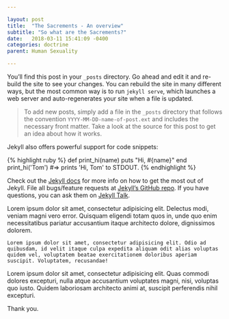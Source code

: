 ```yaml
---

layout: post
title:  "The Sacrements - An overview"
subtitle: "So what are the Sacrements?"
date:   2018-03-11 15:41:09 -0400
categories: doctrine
parent: Human Sexuality

---
```


You’ll find this post in your `_posts` directory. Go ahead and edit it and re-build the site to see your changes. You can rebuild the site in many different ways, but the most common way is to run `jekyll serve`, which launches a web server and auto-regenerates your site when a file is updated.

> To add new posts, simply add a file in the `_posts` directory that follows the convention `YYYY-MM-DD-name-of-post.ext` and includes the necessary front matter. Take a look at the source for this post to get an idea about how it works.

Jekyll also offers powerful support for code snippets:

{% highlight ruby %}
def print_hi(name)
  puts "Hi, #{name}"
end
print_hi('Tom')
#=> prints 'Hi, Tom' to STDOUT.
{% endhighlight %}

Check out the [Jekyll docs][jekyll-docs] for more info on how to get the most out of Jekyll. File all bugs/feature requests at [Jekyll’s GitHub repo][jekyll-gh]. If you have questions, you can ask them on [Jekyll Talk][jekyll-talk].

[jekyll-docs]: https://jekyllrb.com/docs/home
[jekyll-gh]:   https://github.com/jekyll/jekyll
[jekyll-talk]: https://talk.jekyllrb.com/

Lorem ipsum dolor sit amet, consectetur adipisicing elit. Delectus modi, veniam magni vero error. Quisquam eligendi totam quos in, unde quo enim necessitatibus pariatur accusantium itaque architecto dolore, dignissimos dolorem.

	Lorem ipsum dolor sit amet, consectetur adipisicing elit. Odio ad quibusdam, id velit itaque culpa expedita aliquam odit alias voluptas quidem vel, voluptatem beatae exercitationem doloribus aperiam suscipit. Voluptatem, recusandae!

Lorem ipsum dolor sit amet, consectetur adipisicing elit. Quas commodi dolores excepturi, nulla atque accusantium voluptates magni, nisi, voluptas quo iusto. Quidem laboriosam architecto animi at, suscipit perferendis nihil excepturi.

Thank you.